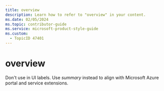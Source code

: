 ```yaml
---
title: overview
description: Learn how to refer to "overview" in your content.
ms.date: 02/05/2024
ms.topic: contributor-guide
ms.service: microsoft-product-style-guide
ms.custom:
  - TopicID 47401
---
```



# overview

Don't use in UI labels. Use *summary* instead to align with Microsoft Azure portal and service extensions.

